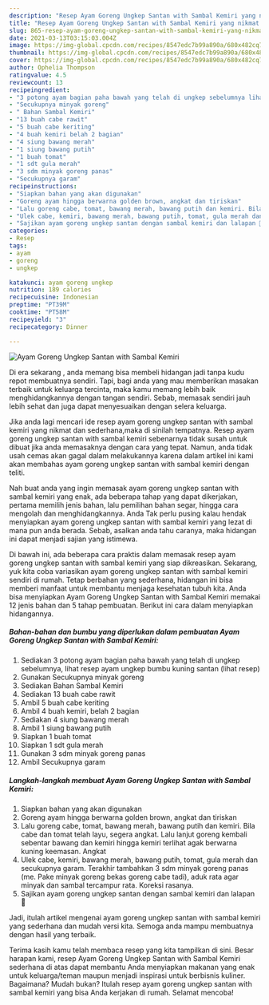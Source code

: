 ```yaml
---
description: "Resep Ayam Goreng Ungkep Santan with Sambal Kemiri yang nikmat dan Mudah Dibuat"
title: "Resep Ayam Goreng Ungkep Santan with Sambal Kemiri yang nikmat dan Mudah Dibuat"
slug: 865-resep-ayam-goreng-ungkep-santan-with-sambal-kemiri-yang-nikmat-dan-mudah-dibuat
date: 2021-03-13T03:15:03.004Z
image: https://img-global.cpcdn.com/recipes/8547edc7b99a890a/680x482cq70/ayam-goreng-ungkep-santan-with-sambal-kemiri-foto-resep-utama.jpg
thumbnail: https://img-global.cpcdn.com/recipes/8547edc7b99a890a/680x482cq70/ayam-goreng-ungkep-santan-with-sambal-kemiri-foto-resep-utama.jpg
cover: https://img-global.cpcdn.com/recipes/8547edc7b99a890a/680x482cq70/ayam-goreng-ungkep-santan-with-sambal-kemiri-foto-resep-utama.jpg
author: Ophelia Thompson
ratingvalue: 4.5
reviewcount: 13
recipeingredient:
- "3 potong ayam bagian paha bawah yang telah di ungkep sebelumnya lihat resep ayam ungkep bumbu kuning santan           lihat resep"
- "Secukupnya minyak goreng"
- " Bahan Sambal Kemiri"
- "13 buah cabe rawit"
- "5 buah cabe keriting"
- "4 buah kemiri belah 2 bagian"
- "4 siung bawang merah"
- "1 siung bawang putih"
- "1 buah tomat"
- "1 sdt gula merah"
- "3 sdm minyak goreng panas"
- "Secukupnya garam"
recipeinstructions:
- "Siapkan bahan yang akan digunakan"
- "Goreng ayam hingga berwarna golden brown, angkat dan tiriskan"
- "Lalu goreng cabe, tomat, bawang merah, bawang putih dan kemiri. Bila cabe dan tomat telah layu, segera angkat. Lalu lanjut goreng kembali sebentar bawang dan kemiri hingga kemiri terlihat agak berwarna kuning keemasan. Angkat"
- "Ulek cabe, kemiri, bawang merah, bawang putih, tomat, gula merah dan secukupnya garam. Terakhir tambahkan 3 sdm minyak goreng panas (me. Pake minyak goreng bekas goreng cabe tadi), aduk rata agar minyak dan sambal tercampur rata. Koreksi rasanya."
- "Sajikan ayam goreng ungkep santan dengan sambal kemiri dan lalapan 🤗"
categories:
- Resep
tags:
- ayam
- goreng
- ungkep

katakunci: ayam goreng ungkep 
nutrition: 189 calories
recipecuisine: Indonesian
preptime: "PT39M"
cooktime: "PT58M"
recipeyield: "3"
recipecategory: Dinner

---
```



![Ayam Goreng Ungkep Santan with Sambal Kemiri](https://img-global.cpcdn.com/recipes/8547edc7b99a890a/680x482cq70/ayam-goreng-ungkep-santan-with-sambal-kemiri-foto-resep-utama.jpg)

Di era  sekarang , anda memang bisa membeli hidangan jadi tanpa kudu repot membuatnya sendiri. Tapi, bagi anda yang mau memberikan masakan terbaik untuk keluarga tercinta, maka kamu memang lebih baik menghidangkannya dengan tangan sendiri. Sebab, memasak sendiri jauh lebih sehat dan juga dapat menyesuaikan dengan selera keluarga.

Jika anda lagi mencari ide resep ayam goreng ungkep santan with sambal kemiri yang nikmat dan sederhana,maka di sinilah tempatnya. Resep ayam goreng ungkep santan with sambal kemiri  sebenarnya tidak susah untuk dibuat jika anda memasaknya dengan cara yang tepat. Namun, anda tidak usah cemas akan gagal dalam melakukannya 
karena dalam artikel ini kami akan membahas ayam goreng ungkep santan with sambal kemiri dengan teliti.  



Nah buat anda yang ingin memasak ayam goreng ungkep santan with sambal kemiri yang enak, ada beberapa tahap yang dapat dikerjakan, pertama memilih jenis bahan, lalu pemilihan bahan segar, hingga cara mengolah dan menghidangkannya. Anda Tak perlu pusing kalau hendak menyiapkan ayam goreng ungkep santan with sambal kemiri yang lezat di mana pun anda berada. Sebab, asalkan anda  tahu caranya, maka hidangan ini dapat menjadi sajian yang istimewa.

Di bawah ini, ada beberapa cara praktis  dalam memasak resep ayam goreng ungkep santan with sambal kemiri yang siap dikreasikan. Sekarang, yuk kita coba variasikan ayam goreng ungkep santan with sambal kemiri sendiri di rumah. Tetap berbahan yang sederhana, hidangan ini bisa memberi manfaat untuk membantu menjaga kesehatan tubuh kita. Anda bisa menyiapkan Ayam Goreng Ungkep Santan with Sambal Kemiri memakai 12 jenis bahan dan 5 tahap pembuatan. Berikut ini cara dalam menyiapkan hidangannya.

<!--inarticleads1-->

##### Bahan-bahan dan bumbu yang diperlukan dalam pembuatan Ayam Goreng Ungkep Santan with Sambal Kemiri:

1. Sediakan 3 potong ayam bagian paha bawah yang telah di ungkep sebelumnya, lihat resep ayam ungkep bumbu kuning santan           (lihat resep)
1. Gunakan Secukupnya minyak goreng
1. Sediakan  Bahan Sambal Kemiri
1. Sediakan 13 buah cabe rawit
1. Ambil 5 buah cabe keriting
1. Ambil 4 buah kemiri, belah 2 bagian
1. Sediakan 4 siung bawang merah
1. Ambil 1 siung bawang putih
1. Siapkan 1 buah tomat
1. Siapkan 1 sdt gula merah
1. Gunakan 3 sdm minyak goreng panas
1. Ambil Secukupnya garam




<!--inarticleads2-->

##### Langkah-langkah membuat Ayam Goreng Ungkep Santan with Sambal Kemiri:

1. Siapkan bahan yang akan digunakan
1. Goreng ayam hingga berwarna golden brown, angkat dan tiriskan
1. Lalu goreng cabe, tomat, bawang merah, bawang putih dan kemiri. Bila cabe dan tomat telah layu, segera angkat. Lalu lanjut goreng kembali sebentar bawang dan kemiri hingga kemiri terlihat agak berwarna kuning keemasan. Angkat
1. Ulek cabe, kemiri, bawang merah, bawang putih, tomat, gula merah dan secukupnya garam. Terakhir tambahkan 3 sdm minyak goreng panas (me. Pake minyak goreng bekas goreng cabe tadi), aduk rata agar minyak dan sambal tercampur rata. Koreksi rasanya.
1. Sajikan ayam goreng ungkep santan dengan sambal kemiri dan lalapan 🤗




Jadi, itulah artikel mengenai  ayam goreng ungkep santan with sambal kemiri  yang sederhana dan mudah versi kita. Semoga anda mampu membuatnya dengan hasil yang terbaik. 

Terima kasih kamu telah membaca resep yang kita tampilkan di sini. Besar harapan kami, resep  Ayam Goreng Ungkep Santan with Sambal Kemiri sederhana di atas dapat membantu Anda menyiapkan makanan yang enak untuk keluarga/teman maupun menjadi inspirasi untuk berbisnis kuliner. Bagaimana? Mudah bukan? Itulah resep ayam goreng ungkep santan with sambal kemiri yang bisa Anda kerjakan di rumah. Selamat mencoba!

